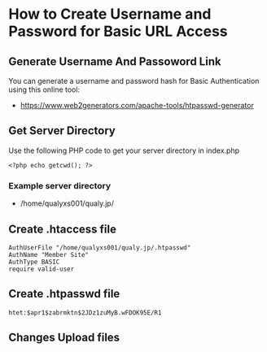 # How to Create Username and Password for Basic URL Access

## Generate Username And Passoword Link
You can generate a username and password hash for Basic Authentication using this online tool:
- https://www.web2generators.com/apache-tools/htpasswd-generator

## Get Server Directory
Use the following PHP code to get your server directory in index.php
```
<?php echo getcwd(); ?>
```

### Example server directory

- /home/qualyxs001/qualy.jp/

## Create .htaccess file

```
AuthUserFile "/home/qualyxs001/qualy.jp/.htpasswd"
AuthName "Member Site"
AuthType BASIC
require valid-user
```

## Create .htpasswd file

```
htet:$apr1$zabrmktn$2JDz1zuMyB.wFDOK95E/R1
```

## Changes Upload files
